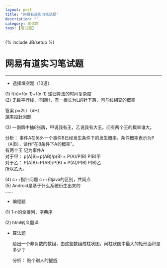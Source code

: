 ```yaml
---
layout: post
title: "网易有道实习笔试题"
description: ""
category: 笔试题
tags: [笔试题]
---
```

{% include JB/setup %}
# 网易有道实习笔试题
---


* 选择填空题（10道）

(1) f(n)=f(n-1)+f(n-1) 递归算法的时间复杂度<br>
(2) 无数平行线，间距H，有一根长为L的针下落，问与线相交的概率<br>

答案 p=2L/（πH）<br>
[蒲丰投针问题](http://baike.baidu.com/view/640668.htm?fr=aladdin)

(3) 一副牌中抽8张牌，甲说我有王，乙说我有大王。问有两个王的概率谁大。<br>

 分析： 事件A在另外一个事件B已经发生条件下的发生概率。条件概率表示为P（A|B），读作“在B条件下A的概率”。<br>
 有两个王 记为事件A <br>
 对于甲： p(A|B)=p(AB)/p(B) = P(A)/P(B) P(B)甲<br>
 对于乙： P(A|B)=P(AB)/P(B) = P(A)/P(B) P(B)乙<br>
 所以乙大。


(4) c++指针问题 c++和java的区别，共同点<br>
(5) Android是基于什么系统衍生出来的 <br>
......

* 编程题

(1) 1-n的全排列，字典序<br>


(2) html转义翻译

* 算法题

  给出一个非负数的数组，由这些数组成柱状图，问柱状图中最大的矩形面积是多少？<br>

  分析： 贴个别人的[解析](http://blog.csdn.net/xybsos/article/details/8049048)
	   

 


